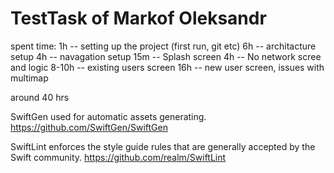 # TestTask of Markof Oleksandr

spent time:
1h -- setting up the project (first run, git etc)
6h -- architacture setup
4h -- navagation setup
15m -- Splash screen
4h -- No network scree and logic
8-10h -- existing users screen
16h -- new user screen, issues with multimap

around 40 hrs

SwiftGen used for automatic assets generating.
https://github.com/SwiftGen/SwiftGen

SwiftLint enforces the style guide rules that are generally accepted by the Swift community. 
https://github.com/realm/SwiftLint
